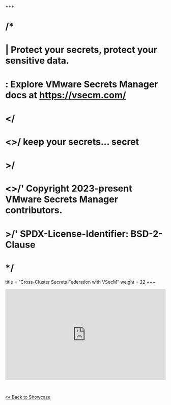 +++
# /*
# |    Protect your secrets, protect your sensitive data.
# :    Explore VMware Secrets Manager docs at https://vsecm.com/
# </
# <>/  keep your secrets... secret
# >/
# <>/' Copyright 2023-present VMware Secrets Manager contributors.
# >/'  SPDX-License-Identifier: BSD-2-Clause
# */

title = "Cross-Cluster Secrets Federation with VSecM"
weight = 22
+++

<div style="padding:56.25% 0 0 0;position:relative;">
<iframe src="https://player.vimeo.com/video/876814597?badge=0&amp;autopause=0&amp;player_id=0&amp;app_id=58479" 
frameborder="0" allow="autoplay; fullscreen; picture-in-picture" 
style="position:absolute;top:0;left:0;width:100%;height:100%;" 
title="Cross-Cluster Secrets Federation with VMware Secrets Manager, SPIFFE, and SPIRE in Under 10 Minutes"></iframe></div>

<p>&nbsp;</p>

[«« Back to Showcase](@/showcase/vsecm.md)
